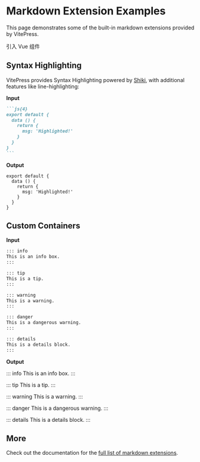 # Markdown Extension Examples

This page demonstrates some of the built-in markdown extensions provided by VitePress.

<script setup>
import TextWrapperEffect from "./TextWrapperEffect.vue";

const textContent = `前端开发不仅仅是编写代码，还包括用户体验的设计、界面的美观与实用性等。每一个功能模块的背后，都有无数次的设计和调整。随着现代浏览器的发展，Web 技术也在不断更新，从 HTML5 到 CSS3，从 ES6 到如今的 Vue、React 等前端框架，每一个技术的更新都在推动着前端的发展。而开发者不仅要掌握这些新技术，还需要不断学习，以应对复杂的项目需求。`;
</script>

引入 Vue 组件

<TextWrapperEffect :text="textContent" />

## Syntax Highlighting

VitePress provides Syntax Highlighting powered by [Shiki](https://github.com/shikijs/shiki), with additional features like line-highlighting:

**Input**

````md
```js{4}
export default {
  data () {
    return {
      msg: 'Highlighted!'
    }
  }
}
```
````

**Output**

```js{4}
export default {
  data () {
    return {
      msg: 'Highlighted!'
    }
  }
}
```

## Custom Containers

**Input**

```md
::: info
This is an info box.
:::

::: tip
This is a tip.
:::

::: warning
This is a warning.
:::

::: danger
This is a dangerous warning.
:::

::: details
This is a details block.
:::
```

**Output**

::: info
This is an info box.
:::

::: tip
This is a tip.
:::

::: warning
This is a warning.
:::

::: danger
This is a dangerous warning.
:::

::: details
This is a details block.
:::

## More

Check out the documentation for the [full list of markdown extensions](https://vitepress.dev/guide/markdown).
